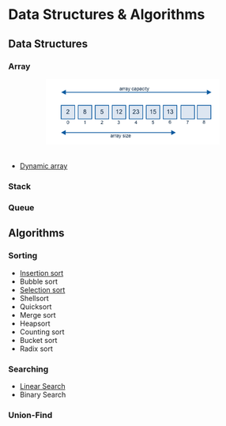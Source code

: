 # Data Structures & Algorithms

## Data Structures

### Array

<div align="center"> <img src="array.png" width="70%"/> </div><br>

- [Dynamic array](https://github.com/ceezyyy/backend-notes/blob/master/Core/data-structures-and-algorithm/code/data-structures-and-algorithms/data-structures/src/array/DynamicArray.java)



### Stack



### Queue



## Algorithms

### Sorting

- [Insertion sort](https://github.com/ceezyyy/backend-notes/blob/master/Core/data-structures-and-algorithm/code/data-structures-and-algorithms/algorithms/src/sorting/insertionSort/InsertionSort.java)
- Bubble sort
- [Selection sort](https://github.com/ceezyyy/backend-notes/blob/master/Core/data-structures-and-algorithm/code/data-structures-and-algorithms/algorithms/src/sorting/selectionSort/SelectionSort.java)
- Shellsort		
- Quicksort
- Merge sort
- Heapsort
- Counting sort
- Bucket sort
- Radix sort

### Searching

- [Linear Search](https://github.com/ceezyyy/backend-notes/blob/master/Core/data-structures-and-algorithm/code/data-structures-and-algorithms/algorithms/src/searching/linearSearch/LinearSearch.java)
- Binary Search

### Union-Find

